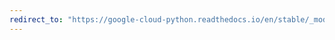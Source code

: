 ```yaml
---
redirect_to: "https://google-cloud-python.readthedocs.io/en/stable/_modules/google/cloud/videointelligence_v1beta2/gapic/video_intelligence_service_client.html"
---
```

